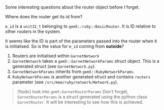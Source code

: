 Some interesting questions about the router object before I forget.

Where does the router get its id from?

`m_id` is a `unit32_t` belonging to `gem5::ruby::BasicRouter`. It is ID relative to other routers in the system.

It seems like the ID is part of the parameters passed into the router when it is initialised. So is the value for `m_id` coming from **outside**?

1) Routers are initialised within `GarnetNetwork`
2) `GarnetNetwork` takes a `gem5::GarnetNetworkParams` struct object. This is a generated struct (see `GarnetNetwork.py`).
3) `GarnetNetworkParams` inherits from `gem5::RubyNetworkParams`.
4) `RubyNetworkParams` is another generated struct and contains `routers` parameter (see `/src/mem/ruby/network/Network.py`).


> [!todo] look into
> `gem5:GarnetRouterParams`
> Don't forget, `GarnetRouterParams` is a struct generated using the python class `GarnetRouter`. It will be interesting to see how this is achieved.
